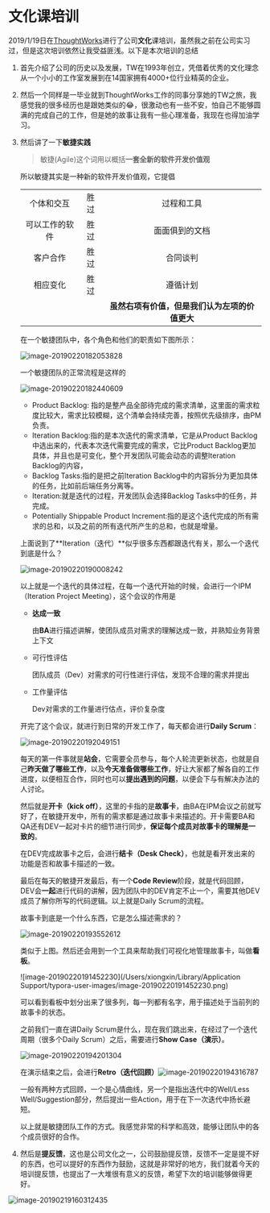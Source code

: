 # 文化课培训

2019/1/19日在[ThoughtWorks](https://www.thoughtworks.com/cn/)进行了公司**文化**课培训，虽然我之前在公司实习过，但是这次培训依然让我受益匪浅。以下是本次培训的总结

1. 首先介绍了公司的历史以及发展，TW在1993年创立，凭借着优秀的文化理念从一个小小的工作室发展到在14国家拥有4000+位行业精英的企业。

2. 然后一个同样是一毕业就到ThoughtWorks工作的同事分享她的TW之旅，我感觉我的很多经历也是跟她类似的😂，很激动也有一些不安，怕自己不能够圆满的完成自己的工作，但是她的故事让我有一些心理准备，我现在也得加油学习。

3. 然后讲了一下**敏捷实践**

   > 敏捷(Agile)这个词用以概括**一套全新的软件开发价值观**

   所以敏捷其实是一种新的软件开发价值观，它提倡

   |      |  |      |
   | :--------------: | :----: | :--------------: |
   | 个体和交互     | 胜过 | 过程和工具     |
   | 可以工作的软件 | 胜过 | 面面俱到的文档 |
   | 客户合作       | 胜过 | 合同谈判       |
   | 相应变化       | 胜过 | 遵循计划       |
   |  ||**虽然右项有价值，但是我们认为左项的价值更大**|

   在一个敏捷团队中，各个角色和他们的职责如下图所示：

   ![image-20190220182053828](https://ws4.sinaimg.cn/large/006tKfTcly1g0d279ymipj31eo0n8aj1.jpg)

   一个敏捷团队的正常流程是这样的

   ![image-20190220182440609](https://ws3.sinaimg.cn/large/006tKfTcly1g0d2b7h9s3j31bg0d6whx.jpg)

   - Product Backlog: 指的是整产品全部待完成的需求清单，这里面的需求粒度比较大，需求比较模糊，这个清单会持续完善，按照优先级排序，由PM负责。
   - Iteration Backlog:指的是本次迭代的需求清单，它是从Product Backlog中选出来的，代表本次迭代需要完成的需求，它比Product Backlog更加具体，并且也是可变化，整个开发团队可能会动态的调整Iteration Backlog的内容，
   - Backlog Tasks:指的是把之前Iteration Backlog中的内容拆分为更加具体的任务，比如前后端任务分离等。
   - Iteration:就是迭代的过程，开发团队会选择Backlog Tasks中的任务，并完成。
   - Potentially Shippable Product Increment:指的是这个迭代完成的所有需求的总和，以及之前的所有迭代所产生的总和，也就是增量。

   上面说到了**Iteration（迭代）**似乎很多东西都跟迭代有关，那么一个迭代到底是什么？

   ![image-20190220190008242](https://ws2.sinaimg.cn/large/006tKfTcly1g0d3c286xyj31k20qu7wh.jpg)

   以上就是一个迭代的具体过程，在每一个迭代开始的时候，会进行一个IPM（Iteration Project Meeting），这个会议的作用是

   - **达成一致**

     由**BA**进行描述讲解，使团队成员对需求的理解达成一致，并熟知业务背景上下文

   - 可行性评估

     团队成员（Dev）对需求的可行性进行评估，发现不合理的需求并提出

   - 工作量评估

     Dev对需求的工作量进行估点，评价复杂度

   开完了这个会议，就进行到日常的开发工作了，每天都会进行**Daily Scrum**：

   ![image-20190220192049151](https://ws4.sinaimg.cn/large/006tKfTcly1g0d3xl0sq2j31ks0p2ndz.jpg)

   每天的第一件事就是**站会**，它需要全员参与，每个人轮流更新状态，也就是自己**昨天做了哪些工作**，以及**今天准备做哪些工作**，好让大家都了解各自的工作进度，以便相互合作，同时也可以**提出遇到的问题**，以便会下与有解决办法的人讨论。

   然后就是**开卡（kick off）**，这里的卡指的是**故事卡**，由BA在IPM会议之前就写好了，在敏捷开发中，所有的需求都是通过故事卡来描述的。开卡需要BA和QA还有DEV一起对卡片的细节进行同步，**保证每个成员对故事卡的理解是一致的**。

   在DEV完成故事卡之后，会进行**结卡（Desk Check）**，也就是看开发出来的功能是否和故事卡描述的一致。

   最后在每天的敏捷开发最后，有一个**Code Review**阶段，就是代码回顾，DEV会**一起**进行代码的讲解，因为团队中的DEV肯定不止一个，需要其他DEV成员了解你所写的代码逻辑。以上就是Daily Scrum的流程。

   故事卡到底是一个什么东西，它是怎么描述需求的？

   ![image-20190220193552612](https://ws1.sinaimg.cn/large/006tKfTcly1g0d4d8w0udj311k0mqwo1.jpg)

   类似于上图。然后还会用到一个工具来帮助我们可视化地管理故事卡，叫做**看板**。

   ![image-20190220191452230](/Users/xiongxin/Library/Application Support/typora-user-images/image-20190220191452230.png)

   可以看到看板中划分出来了很多列，每一列都有名字，用于描述处于当前列的故事卡的状态。

   之前我们一直在讲Daily Scrum是什么，现在我们跳出来，在经过了一个迭代周期（很多个Daily Scrum）之后，需要进行**Show Case（演示）**。

   ![image-20190220194201304](https://ws3.sinaimg.cn/large/006tKfTcly1g0d4jnkd4wj31ho0t41kx.jpg)

   在演示结束之后，会进行**Retro（迭代回顾）**![image-20190220194316787](https://ws1.sinaimg.cn/large/006tKfTcly1g0d4kxvcvaj31jy0rs4ms.jpg)

   一般有两种方式回顾，一个是心情曲线，另一个是指出迭代中的Well/Less Well/Suggestion部分，然后提出一些Action，用于在下一次迭代中扬长避短。

   以上就是敏捷团队工作的方式。我感觉非常的科学和高效，能够让团队中的各个成员很好的合作。

4. 然后是**提反馈**，这也是公司文化之一，公司鼓励提反馈，反馈不一定是提不好的东西，也可以提好的东西作为鼓励，这就是非常好的地方，我们就着今天的培训提反馈，也提出了一大堆很有意义的反馈，希望下次的培训能够做得更好。

![image-20190219160312435](https://ws2.sinaimg.cn/large/006tKfTcly1g0bslnxe9xj31400u04qp.jpg)

